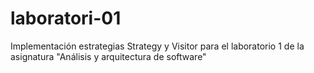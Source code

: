 # laboratori-01
 Implementación estrategias Strategy y Visitor para el laboratorio 1 de la asignatura "Análisis y arquitectura de software"
